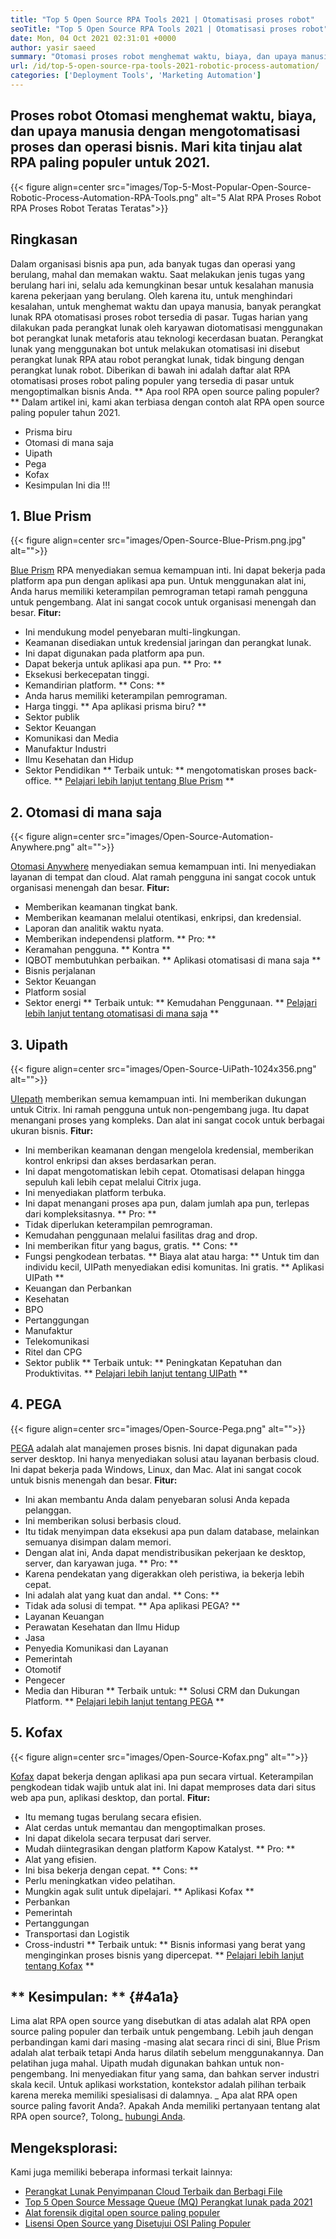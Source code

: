 ```yaml
---
title: "Top 5 Open Source RPA Tools 2021 | Otomatisasi proses robot" 
seoTitle: "Top 5 Open Source RPA Tools 2021 | Otomatisasi proses robot" 
date: Mon, 04 Oct 2021 02:31:01 +0000
author: yasir saeed
summary: "Otomasi proses robot menghemat waktu, biaya, dan upaya manusia dengan mengotomatisasi proses dan operasi bisnis. Mari kita tinjau alat RPA paling populer untuk 2021." 
url: /id/top-5-open-source-rpa-tools-2021-robotic-process-automation/
categories: ['Deployment Tools', 'Marketing Automation']
---
```


## Proses robot Otomasi menghemat waktu, biaya, dan upaya manusia dengan mengotomatisasi proses dan operasi bisnis. Mari kita tinjau alat RPA paling populer untuk 2021.

{{< figure align=center src="images/Top-5-Most-Popular-Open-Source-Robotic-Process-Automation-RPA-Tools.png" alt="5 Alat RPA Proses Robot RPA Proses Robot Teratas Teratas">}}


## **Ringkasan**
Dalam organisasi bisnis apa pun, ada banyak tugas dan operasi yang berulang, mahal dan memakan waktu. Saat melakukan jenis tugas yang berulang hari ini, selalu ada kemungkinan besar untuk kesalahan manusia karena pekerjaan yang berulang. Oleh karena itu, untuk menghindari kesalahan, untuk menghemat waktu dan upaya manusia, banyak perangkat lunak RPA otomatisasi proses robot tersedia di pasar.
Tugas harian yang dilakukan pada perangkat lunak oleh karyawan diotomatisasi menggunakan bot perangkat lunak metaforis atau teknologi kecerdasan buatan. Perangkat lunak yang menggunakan bot untuk melakukan otomatisasi ini disebut perangkat lunak RPA atau robot perangkat lunak, tidak bingung dengan perangkat lunak robot. Diberikan di bawah ini adalah daftar alat RPA otomatisasi proses robot paling populer yang tersedia di pasar untuk mengoptimalkan bisnis Anda.
** Apa rool RPA open source paling populer? ** Dalam artikel ini, kami akan terbiasa dengan contoh alat RPA open source paling populer tahun 2021.
  * Prisma biru
  * Otomasi di mana saja
  * Uipath
  * Pega
  * Kofax
  * Kesimpulan
Ini dia !!!

## 1. Blue Prism

{{< figure align=center src="images/Open-Source-Blue-Prism.png.jpg" alt="">}}

[Blue Prism][1] RPA menyediakan semua kemampuan inti. Ini dapat bekerja pada platform apa pun dengan aplikasi apa pun. Untuk menggunakan alat ini, Anda harus memiliki keterampilan pemrograman tetapi ramah pengguna untuk pengembang. Alat ini sangat cocok untuk organisasi menengah dan besar.
**Fitur:**
  * Ini mendukung model penyebaran multi-lingkungan.
  * Keamanan disediakan untuk kredensial jaringan dan perangkat lunak.
  * Ini dapat digunakan pada platform apa pun.
  * Dapat bekerja untuk aplikasi apa pun.
** Pro: **
  * Eksekusi berkecepatan tinggi.
  * Kemandirian platform.
** Cons: **
  * Anda harus memiliki keterampilan pemrograman.
  * Harga tinggi.
** Apa aplikasi prisma biru? **
  * Sektor publik
  * Sektor Keuangan
  * Komunikasi dan Media
  * Manufaktur Industri
  * Ilmu Kesehatan dan Hidup
  * Sektor Pendidikan
** Terbaik untuk: ** mengotomatiskan proses back-office.
** [Pelajari lebih lanjut tentang Blue Prism][1] **

## 2. Otomasi di mana saja

{{< figure align=center src="images/Open-Source-Automation-Anywhere.png" alt="">}}

[Otomasi Anywhere][2] menyediakan semua kemampuan inti. Ini menyediakan layanan di tempat dan cloud. Alat ramah pengguna ini sangat cocok untuk organisasi menengah dan besar.
**Fitur:**
  * Memberikan keamanan tingkat bank.
  * Memberikan keamanan melalui otentikasi, enkripsi, dan kredensial.
  * Laporan dan analitik waktu nyata.
  * Memberikan independensi platform.
** Pro: **
  * Keramahan pengguna.
** Kontra **
  * IQBOT membutuhkan perbaikan.
** Aplikasi otomatisasi di mana saja **
  * Bisnis perjalanan
  * Sektor Keuangan
  * Platform sosial
  * Sektor energi
** Terbaik untuk: ** Kemudahan Penggunaan.
** [Pelajari lebih lanjut tentang otomatisasi di mana saja][2] **

## 3. Uipath

{{< figure align=center src="images/Open-Source-UiPath-1024x356.png" alt="">}}

[UIepath][3] memberikan semua kemampuan inti. Ini memberikan dukungan untuk Citrix. Ini ramah pengguna untuk non-pengembang juga. Itu dapat menangani proses yang kompleks. Dan alat ini sangat cocok untuk berbagai ukuran bisnis.
**Fitur:**
  * Ini memberikan keamanan dengan mengelola kredensial, memberikan kontrol enkripsi dan akses berdasarkan peran.
  * Ini dapat mengotomatiskan lebih cepat. Otomatisasi delapan hingga sepuluh kali lebih cepat melalui Citrix juga.
  * Ini menyediakan platform terbuka.
  * Ini dapat menangani proses apa pun, dalam jumlah apa pun, terlepas dari kompleksitasnya.
** Pro: **
  * Tidak diperlukan keterampilan pemrograman.
  * Kemudahan penggunaan melalui fasilitas drag and drop.
  * Ini memberikan fitur yang bagus, gratis.
** Cons: **
  * Fungsi pengkodean terbatas.
** Biaya alat atau harga: **
Untuk tim dan individu kecil, UIPath menyediakan edisi komunitas. Ini gratis.
** Aplikasi UIPath **
  * Keuangan dan Perbankan
  * Kesehatan
  * BPO
  * Pertanggungan
  * Manufaktur
  * Telekomunikasi
  * Ritel dan CPG
  * Sektor publik
** Terbaik untuk: ** Peningkatan Kepatuhan dan Produktivitas.
** [Pelajari lebih lanjut tentang UIPath][3] **

## 4. PEGA

{{< figure align=center src="images/Open-Source-Pega.png" alt="">}}

[PEGA][4] adalah alat manajemen proses bisnis. Ini dapat digunakan pada server desktop. Ini hanya menyediakan solusi atau layanan berbasis cloud. Ini dapat bekerja pada Windows, Linux, dan Mac. Alat ini sangat cocok untuk bisnis menengah dan besar.
**Fitur:**
  * Ini akan membantu Anda dalam penyebaran solusi Anda kepada pelanggan.
  * Ini memberikan solusi berbasis cloud.
  * Itu tidak menyimpan data eksekusi apa pun dalam database, melainkan semuanya disimpan dalam memori.
  * Dengan alat ini, Anda dapat mendistribusikan pekerjaan ke desktop, server, dan karyawan juga.
** Pro: **
  * Karena pendekatan yang digerakkan oleh peristiwa, ia bekerja lebih cepat.
  * Ini adalah alat yang kuat dan andal.
** Cons: **
  * Tidak ada solusi di tempat.
** Apa aplikasi PEGA? **
  * Layanan Keuangan
  * Perawatan Kesehatan dan Ilmu Hidup
  * Jasa
  * Penyedia Komunikasi dan Layanan
  * Pemerintah
  * Otomotif
  * Pengecer
  * Media dan Hiburan
** Terbaik untuk: ** Solusi CRM dan Dukungan Platform.
** [Pelajari lebih lanjut tentang PEGA][4] **

## 5. Kofax

{{< figure align=center src="images/Open-Source-Kofax.png" alt="">}}

[Kofax][5] dapat bekerja dengan aplikasi apa pun secara virtual. Keterampilan pengkodean tidak wajib untuk alat ini. Ini dapat memproses data dari situs web apa pun, aplikasi desktop, dan portal.
**Fitur:**
  * Itu memang tugas berulang secara efisien.
  * Alat cerdas untuk memantau dan mengoptimalkan proses.
  * Ini dapat dikelola secara terpusat dari server.
  * Mudah diintegrasikan dengan platform Kapow Katalyst.
** Pro: **
  * Alat yang efisien.
  * Ini bisa bekerja dengan cepat.
** Cons: **
  * Perlu meningkatkan video pelatihan.
  * Mungkin agak sulit untuk dipelajari.
** Aplikasi Kofax **
  * Perbankan
  * Pemerintah
  * Pertanggungan
  * Transportasi dan Logistik
  * Cross-industri
** Terbaik untuk: ** Bisnis informasi yang berat yang menginginkan proses bisnis yang dipercepat.
** [Pelajari lebih lanjut tentang Kofax][5] **

## ** Kesimpulan: ** {#4a1a}
Lima alat RPA open source yang disebutkan di atas adalah alat RPA open source paling populer dan terbaik untuk pengembang. Lebih jauh dengan perbandingan kami dari masing -masing alat secara rinci di sini, Blue Prism adalah alat terbaik tetapi Anda harus dilatih sebelum menggunakannya. Dan pelatihan juga mahal. Uipath mudah digunakan bahkan untuk non-pengembang. Ini menyediakan fitur yang sama, dan bahkan server industri skala kecil. Untuk aplikasi workstation, kontekstor adalah pilihan terbaik karena mereka memiliki spesialisasi di dalamnya.
_ Apa alat RPA open source paling favorit Anda?. Apakah Anda memiliki pertanyaan tentang alat RPA open source?, Tolong_ [hubungi Anda][6].

## Mengeksplorasi:
Kami juga memiliki beberapa informasi terkait lainnya:
  * [Perangkat Lunak Penyimpanan Cloud Terbaik dan Berbagi File][7]
  * [Top 5 Open Source Message Queue (MQ) Perangkat lunak pada 2021][8]
  * [Alat forensik digital open source paling populer][9]
  * [Lisensi Open Source yang Disetujui OSI Paling Populer][10]

  
[1]: https://www.blueprism.com/
[2]: https://www.automationanywhere.com/
[3]: https://www.uipath.com/
[4]: https://www.pega.com/
[5]: https://www.kofax.com/
[6]: mailto:yasir.saeed@aspose.com
[7]: https://products.containerize.com/backup-and-sync/
[8]: https://blog.containerize.com/message-queue-software/top-5-open-source-message-queue-software-in-2021/
[9]: https://blog.containerize.com/digital-forensic-tools/top-5-open-source-digital-forensic-tools-in-2021/
[10]: https://blog.containerize.com/licenses-standards/top-5-most-popular-osi-approved-open-source-licenses-of-2021/
